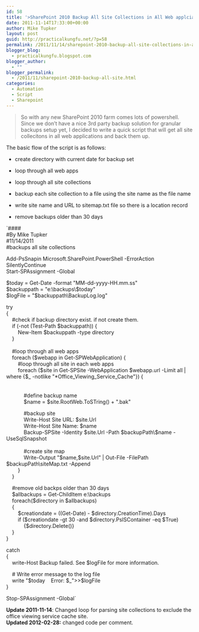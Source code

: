 ```yaml
---
id: 58
title: '>SharePoint 2010 Backup All Site Collections in All Web applciations'
date: 2011-11-14T17:33:00+00:00
author: Mike Tupker
layout: post
guid: http://practicalkungfu.net/?p=58
permalink: /2011/11/14/sharepoint-2010-backup-all-site-collections-in-all-web-applciations/
blogger_blog:
  - practicalkungfu.blogspot.com
blogger_author:
  - ""
blogger_permalink:
  - /2011/11/sharepoint-2010-backup-all-site.html
categories:
  - Automation
  - Script
  - Sharepoint
---
```

>So with any new SharePoint 2010 farm comes lots of powershell. Since we don&#8217;t have a nice 3rd party backup solution for granular backups setup yet, I decided to write a quick script that will get all site collecitons in all web applications and back them up.

The basic flow of the script is as follows:

  * create directory with current date for backup set
  * loop through all web apps
  * loop through all site collections
  * backup each site collection to a file using the site name as the file name
  * write site name and URL to sitemap.txt file so there is a location record

  * remove backups older than 30 days 

`####<br />#By Mike Tupker<br />#11/14/2011<br />#backups all site collections</p>
<p>Add-PsSnapin Microsoft.SharePoint.PowerShell -ErrorAction SilentlyContinue<br />Start-SPAssignment -Global</p>
<p>$today = Get-Date -format "MM-dd-yyyy-HH.mm.ss"<br />$backuppath = "e:\backups\$today"<br />$logFile = "$backuppath\BackupLog.log"</p>
<p>try<br />{<br />&nbsp;&nbsp;&nbsp; #check if backup directory exist. if not create them.<br />&nbsp;&nbsp;&nbsp; if (-not (Test-Path $backuppath)) {<br />&nbsp;&nbsp;&nbsp; &nbsp;&nbsp;&nbsp; New-Item $backuppath -type directory<br />&nbsp;&nbsp;&nbsp; }<br />&nbsp;&nbsp;&nbsp; <br />&nbsp;&nbsp;&nbsp; #loop through all web apps<br />&nbsp;&nbsp;&nbsp; foreach ($webapp in Get-SPWebApplication) {<br />&nbsp;&nbsp;&nbsp; &nbsp;&nbsp;&nbsp; #loop through all site in each web apps<br />&nbsp;&nbsp;&nbsp; &nbsp;&nbsp;&nbsp; foreach ($site in Get-SPSite -WebApplication $webapp.url -Limit all | where {$_ -notlike "*Office_Viewing_Service_Cache"}) {<br />&nbsp;&nbsp;&nbsp; &nbsp;&nbsp;&nbsp; &nbsp;&nbsp;&nbsp; <br />&nbsp;&nbsp;&nbsp; &nbsp;&nbsp;&nbsp; &nbsp;&nbsp;&nbsp; <br />&nbsp;&nbsp;&nbsp; &nbsp;&nbsp;&nbsp; &nbsp;&nbsp;&nbsp; #define backup name<br />&nbsp;&nbsp;&nbsp; &nbsp;&nbsp;&nbsp; &nbsp;&nbsp;&nbsp; $name = $site.RootWeb.ToSTring() + ".bak" </p>
<p>&nbsp;&nbsp;&nbsp; &nbsp;&nbsp;&nbsp; &nbsp;&nbsp;&nbsp; #backup site<br />&nbsp;&nbsp;&nbsp; &nbsp;&nbsp;&nbsp; &nbsp;&nbsp;&nbsp; Write-Host Site URL: $site.Url<br />&nbsp;&nbsp;&nbsp; &nbsp;&nbsp;&nbsp; &nbsp;&nbsp;&nbsp; Write-Host Site Name: $name<br />&nbsp;&nbsp;&nbsp; &nbsp;&nbsp;&nbsp; &nbsp;&nbsp;&nbsp; Backup-SPSite -Identity $site.Url -Path $backupPath\$name -UseSqlSnapshot<br />&nbsp;&nbsp;&nbsp; &nbsp;&nbsp;&nbsp; &nbsp;&nbsp;&nbsp; <br />&nbsp;&nbsp;&nbsp; &nbsp;&nbsp;&nbsp; &nbsp;&nbsp;&nbsp; #create site map<br />&nbsp;&nbsp;&nbsp; &nbsp;&nbsp;&nbsp; &nbsp;&nbsp;&nbsp; Write-Output "$name,$site.Url" | Out-File -FilePath $backupPath\siteMap.txt -Append<br />&nbsp;&nbsp;&nbsp; &nbsp;&nbsp;&nbsp; }<br />&nbsp;&nbsp;&nbsp; }</p>
<p>&nbsp;&nbsp;&nbsp; #remove old backps older than 30 days<br />&nbsp;&nbsp;&nbsp; $allbackups = Get-ChildItem e:\backups<br />&nbsp;&nbsp;&nbsp; foreach($directory in $allbackups)<br />&nbsp;&nbsp;&nbsp; {<br />&nbsp;&nbsp;&nbsp;&nbsp;&nbsp;&nbsp;&nbsp; $creationdate = ((Get-Date) - $directory.CreationTime).Days<br />&nbsp;&nbsp;&nbsp;&nbsp;&nbsp;&nbsp;&nbsp; if ($creationdate -gt 30 -and $directory.PsISContainer -eq $True)<br />&nbsp;&nbsp;&nbsp;&nbsp;&nbsp;&nbsp;&nbsp;&nbsp;&nbsp;&nbsp;&nbsp; {$directory.Delete()}<br />&nbsp;&nbsp;&nbsp; }<br />}</p>
<p>catch<br />{<br />&nbsp;&nbsp;&nbsp; write-Host Backup failed. See $logFile for more information.</p>
<p>&nbsp;&nbsp;&nbsp; # Write error message to the log file<br />&nbsp;&nbsp;&nbsp; write "$today&nbsp;&nbsp;&nbsp; Error: $_">>$logFile<br />}</p>
<p>Stop-SPAssignment -Global` 

**Update 2011-11-14**: Changed loop for parsing site collections to exclude the office viewing service cache site.  
**Updated 2012-02-28:**&nbsp;changed code per comment.